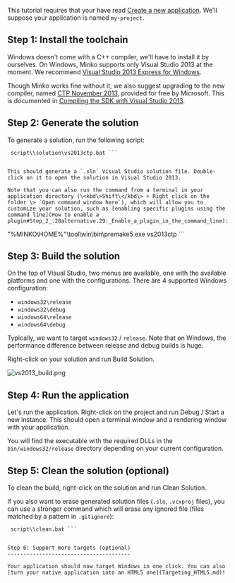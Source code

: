 This tutorial requires that your have read [Create a new application](Create_a_new_application.md). We'll suppose your application is named `my-project`.

Step 1: Install the toolchain
-----------------------------

Windows doesn't come with a C++ compiler, we'll have to install it by ourselves. On Windows, Minko supports only Visual Studio 2013 at the moment. We recommend [Visual Studio 2013 Express for Windows](http://www.visualstudio.com/en-us/products/visual-studio-express-vs.aspx).

Though Minko works fine without it, we also suggest upgrading to the new compiler, named [CTP November 2013](http://www.microsoft.com/en-us/download/details.aspx?id=41151), provided for free by Microsoft. This is documented in [Compiling the SDK with Visual Studio 2013](Compiling_the_SDK_with_Visual_Studio_2013#Step_3:_Updating_the_solution_for_Visual_Studio_2013).

Step 2: Generate the solution
-----------------------------

To generate a solution, run the following script:

```
 script\\solution\vs2013ctp.bat ```


This should generate a `.sln` Visual Studio solution file. Double-click on it to open the solution in Visual Studio 2013.

Note that you can also run the command from a terminal in your application directory (\<kbd\>Shift\</kbd\> + Right click on the folder \> `Open command window here`), which will allow you to customize your solution, such as [enabling specific plugins using the command line](How to enable a plugin#Step_2_.28alternative.29:_Enable_a_plugin_in_the_command_line):

```
 "%MINKO\HOME%"\\tool\\win\\bin\\premake5.exe vs2013ctp ```


Step 3: Build the solution
--------------------------

On the top of Visual Studio, two menus are available, one with the available platforms and one with the configurations. There are 4 supported Windows configuration:

-   `windows32\release`
-   `windows32\debug`
-   `windows64\release`
-   `windows64\debug`

Typically, we want to target `windows32` / `release`. Note that on Windows, the performance difference between release and debug builds is huge.

Right-click on your solution and run Build Solution.

![](vs2013_build.png "vs2013_build.png")

Step 4: Run the application
---------------------------

Let's run the application. Right-click on the project and run Debug / Start a new instance. This should open a terminal window and a rendering window with your application.

You will find the executable with the required DLLs in the `bin/windows32/release` directory depending on your current configuration.

Step 5: Clean the solution (optional)
-------------------------------------

To clean the build, right-click on the solution and run Clean Solution.

If you also want to erase generated solution files (`.sln`, `.vcxproj` files), you can use a stronger command which will erase any ignored file (files matched by a pattern in `.gitignore`):

```
 script\\clean.bat ```


Step 6: Support more targets (optional)
---------------------------------------

Your application should now target Windows in one click. You can also [turn your native application into an HTML5 one](Targeting_HTML5.md)!

